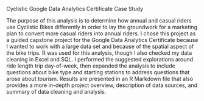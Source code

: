 Cyclistic Google Data Analytics Certificate Case Study 

The purpose of this analysis is to determine how annual and casual riders use Cyclistic Bikes differently in order to lay the groundwork for a marketing plan to convert more casual riders into annual riders. I chose this project as a guided capstone project for the Google Data Analytics Certificate because I wanted to work with a large data set and because of the spatial aspect of the bike trips. R was used for this analysis, though I also checked my data cleaning in Excel and SQL. I performed the suggested explorations around ride length trip day-of-week, then expanded the analysis to include questions about bike type and starting stations to address questions that arose about tourism. Results are presented in an R Markdown file that also provides a more in-depth project overview, description of data sources, and summary of data cleaning and analysis.  
